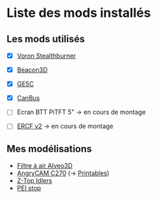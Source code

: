 # Liste des mods installés

## Les mods utilisés
* [X] [Voron Stealthburner](https://github.com/VoronDesign/Voron-Stealthburner)
* [X] [Beacon3D](https://beacon3d.com/product/beacon-h/)
* [X] [GE5C](https://mods.vorondesign.com/details/eB5T2RNQcYI4o6cilhpXEg)
* [X] [CanBus](https://github.com/chripink/CanBus-Tuto)
* [ ] Ecran BTT PiTFT 5" → en cours de montage
* [ ] [ERCF v2](https://github.com/Enraged-Rabbit-Community/ERCF_v2) → en cours de montage



## Mes modélisations

* [Filtre à air Alveo3D](https://github.com/Itzo1978/Voron-2.4/tree/main/VoronMods/Air%20Filter%20Alveo3D%20for%20Voron%202.4)
* [AngryCAM C270](https://www.printables.com/fr/model/487010-angrycam-logitech-c270-voron) (→ [Printables](https://www.printables.com/))
* [Z-Top Idlers](https://github.com/Itzo1978/VoronUsers/tree/Z-Top-Idlers)
* [PEI stop](https://mods.vorondesign.com/details/HPcfxCUYAw8jwTTRJOf9IA)